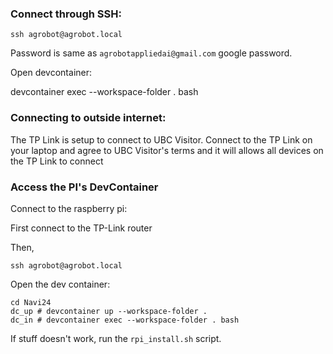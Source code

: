 ### Connect through SSH:

`ssh agrobot@agrobot.local`

Password is same as `agrobotappliedai@gmail.com` google password.  

Open devcontainer:

devcontainer exec --workspace-folder . bash

### Connecting to outside internet:

The TP Link is setup to connect to UBC Visitor. Connect to the TP Link on your laptop and agree to UBC Visitor's terms and it will allows all devices on the TP Link to connect

### Access the PI's DevContainer
Connect to the raspberry pi:

First connect to the TP-Link router

Then,
```
ssh agrobot@agrobot.local
```


Open the dev container:
```
cd Navi24
dc_up # devcontainer up --workspace-folder .
dc_in # devcontainer exec --workspace-folder . bash
```
If stuff doesn't work, run the `rpi_install.sh` script.